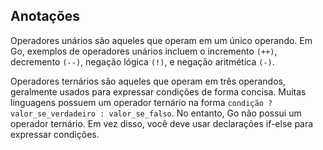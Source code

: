 ## Anotações
Operadores unários são aqueles que operam em um único operando. Em Go, exemplos de operadores unários incluem o incremento `(++)`, decremento `(--)`, negação lógica `(!)`, e negação aritmética `(-)`.

Operadores ternários são aqueles que operam em três operandos, geralmente usados para expressar condições de forma concisa. Muitas linguagens possuem um operador ternário na forma `condição ? valor_se_verdadeiro : valor_se_falso`. No entanto, Go não possui um operador ternário. Em vez disso, você deve usar declarações if-else para expressar condições.
